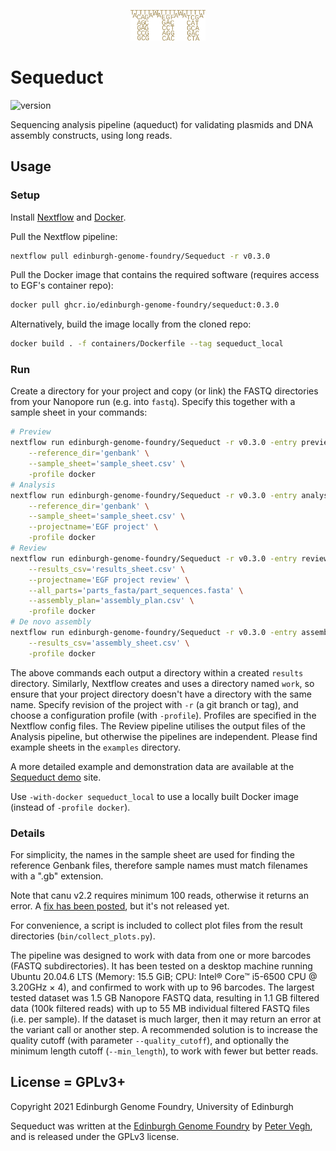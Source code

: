 <p align="center">
<img alt="Sequeduct logo" title="Sequeduct" src="images/logo.png" width="120">
</p>

# Sequeduct

![version](https://img.shields.io/badge/current_version-0.3.0-blue)

Sequencing analysis pipeline (aqueduct) for validating plasmids and DNA assembly constructs, using long reads.

## Usage

### Setup

Install [Nextflow](https://www.nextflow.io/) and [Docker](https://www.docker.com/).

Pull the Nextflow pipeline:

```bash
nextflow pull edinburgh-genome-foundry/Sequeduct -r v0.3.0
```

Pull the Docker image that contains the required software (requires access to EGF's container repo):

```bash
docker pull ghcr.io/edinburgh-genome-foundry/sequeduct:0.3.0
```

Alternatively, build the image locally from the cloned repo:

```bash
docker build . -f containers/Dockerfile --tag sequeduct_local
```

### Run

Create a directory for your project and copy (or link) the FASTQ directories from your Nanopore run (e.g. into `fastq`). Specify this together with a sample sheet in your commands:

```bash
# Preview
nextflow run edinburgh-genome-foundry/Sequeduct -r v0.3.0 -entry preview --fastq_dir='fastq_pass' \
    --reference_dir='genbank' \
    --sample_sheet='sample_sheet.csv' \
    -profile docker
# Analysis
nextflow run edinburgh-genome-foundry/Sequeduct -r v0.3.0 -entry analysis --fastq_dir='fastq_pass' \
    --reference_dir='genbank' \
    --sample_sheet='sample_sheet.csv' \
    --projectname='EGF project' \
    -profile docker
# Review
nextflow run edinburgh-genome-foundry/Sequeduct -r v0.3.0 -entry review --reference_dir='genbank' \
    --results_csv='results_sheet.csv' \
    --projectname='EGF project review' \
    --all_parts='parts_fasta/part_sequences.fasta' \
    --assembly_plan='assembly_plan.csv' \
    -profile docker
# De novo assembly
nextflow run edinburgh-genome-foundry/Sequeduct -r v0.3.0 -entry assembly --fastq_dir='fastq_pass' \
    --results_csv='assembly_sheet.csv' \
    -profile docker 
```

The above commands each output a directory within a created `results` directory. Similarly, Nextflow creates and uses a directory named `work`, so ensure that your project directory doesn't have a directory with the same name. Specify revision of the project with `-r` (a git branch or tag), and choose a configuration profile (with `-profile`). Profiles are specified in the Nextflow config files. The Review pipeline utilises the output files of the Analysis pipeline, but otherwise the pipelines are independent. Please find example sheets in the `examples` directory.

A more detailed example and demonstration data are available at the [Sequeduct demo](https://github.com/Edinburgh-Genome-Foundry/Sequeduct_demo) site.

Use `-with-docker sequeduct_local` to use a locally built Docker image (instead of `-profile docker`).

### Details

For simplicity, the names in the sample sheet are used for finding the reference Genbank files, therefore sample names must match filenames with a ".gb" extension.

Note that canu v2.2 requires minimum 100 reads, otherwise it returns an error. A [fix has been posted](https://github.com/marbl/canu/issues/2035), but it's not released yet.

For convenience, a script is included to collect plot files from the result directories (`bin/collect_plots.py`).

The pipeline was designed to work with data from one or more barcodes (FASTQ subdirectories). It has been tested on a desktop machine running Ubuntu 20.04.6 LTS (Memory: 15.5 GiB; CPU: Intel® Core™ i5-6500 CPU @ 3.20GHz × 4), and confirmed to work with up to 96 barcodes. The largest tested dataset was 1.5 GB Nanopore FASTQ data, resulting in 1.1 GB filtered data (100k filtered reads) with up to 55 MB individual filtered FASTQ files (i.e. per sample). If the dataset is much larger, then it may return an error at the variant call or another step. A recommended solution is to increase the quality cutoff (with parameter `--quality_cutoff`), and optionally the minimum length cutoff (`--min_length`), to work with fewer but better reads.

## License = GPLv3+

Copyright 2021 Edinburgh Genome Foundry, University of Edinburgh

Sequeduct was written at the [Edinburgh Genome Foundry](https://edinburgh-genome-foundry.github.io/)
by [Peter Vegh](https://github.com/veghp), and is released under the GPLv3 license.
